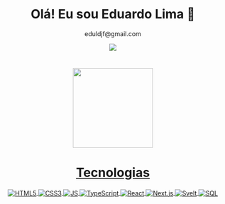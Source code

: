 <div align="center" style="display: inline_block"><br> 
  <h1>Olá! Eu sou Eduardo Lima 🤙 </h1>
<p>eduldjf@gmail.com</p>
<a href = "mailto:eduldjf@gmail.com"><img src="https://img.shields.io/badge/Gmail-D14836?style=for-the-badge&logo=gmail&logoColor=white" target="_blank"></a>
</div>

<div align="center">
  <h1>  <h1>
  <a href="https://github.com/dudu-git">
  <img height="180em" src="https://github-readme-stats.vercel.app/api?username=dudu-git&show_icons=true&theme=dracula&include_all_commits=true&count_private=true"/>
  <!--<img height="180em" src="https://github-readme-stats.vercel.app/api/top-langs/?username=dudu-git&layout=compact&langs_count=7&theme=dracula"/>-->
</div>
  
<div align="center" style="display: inline_block">
  <h1>Tecnologias </h1>
  <img align="Center" alt="HTML5" src="https://img.shields.io/badge/HTML5-E34F26?style=for-the-badge&logo=html5&logoColor=white">
  <img align="Center" alt="CSS3" src="https://img.shields.io/badge/CSS3-1572B6?style=for-the-badge&logo=css3&logoColor=white">
  <img align="Center" alt="JS" src="https://img.shields.io/badge/JavaScript-323330?style=for-the-badge&logo=javascript&logoColor=F7DF1E">
  <img align="Center" alt="TypeScript" src="https://img.shields.io/badge/TypeScript-007ACC?style=for-the-badge&logo=typescript&logoColor=white">
  <img align="Center" alt="React" src="https://img.shields.io/badge/React-20232A?style=for-the-badge&logo=react&logoColor=61DAFB">
  <img align="Center" alt="Next.js" src="https://img.shields.io/badge/Next.js-000000?style=for-the-badge&logo=next.js&logoColor=white">
  <img align="Center" alt="Svelt" src="https://img.shields.io/badge/Svelte-4A4A55?style=for-the-badge&logo=svelte&logoColor=FF3E00">
  <img align="Center" alt="SQL" src="https://img.shields.io/badge/Microsoft_SQL_Server-CC2927?style=for-the-badge&logo=microsoft-sql-server&logoColor=white">
</div>
     
  

